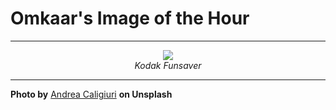 # Omkaar's Image of the Hour

---

<div align="center">

<a href="https://unsplash.com/photos/a-shadowy-figure-stands-on-a-sandy-field-GbIdVzy4gnY">
  <img src="https://images.unsplash.com/photo-1751904083454-2ce5f84cb943?crop=entropy&cs=tinysrgb&fit=max&fm=jpg&ixid=M3w3NjA2Nzh8MHwxfHJhbmRvbXx8fHx8fHx8fDE3NTQyNTEyMDB8&ixlib=rb-4.1.0&q=80&w=1080" style="max-width:100%; height:auto;">
</a>

<br>
<i>Kodak Funsaver</i>

</div>

---

**Photo by** [Andrea Caligiuri](https://unsplash.com/@andreacaligiuri) **on Unsplash**
